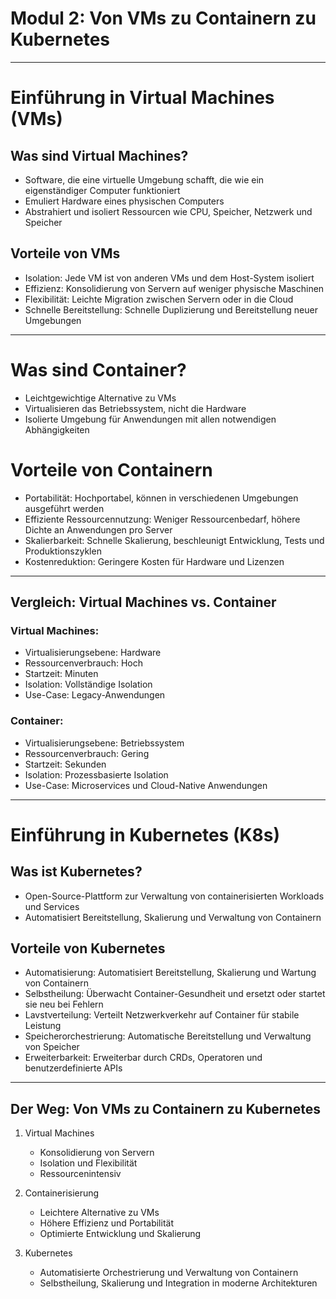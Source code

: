 # Modul 2: Von VMs zu Containern zu Kubernetes

---
# Einführung in Virtual Machines (VMs)
## Was sind Virtual Machines?
- Software, die eine virtuelle Umgebung schafft, die wie ein eigenständiger Computer funktioniert
- Emuliert Hardware eines physischen Computers
- Abstrahiert und isoliert Ressourcen wie CPU, Speicher, Netzwerk und Speicher

## Vorteile von VMs
- Isolation: Jede VM ist von anderen VMs und dem Host-System isoliert
- Effizienz: Konsolidierung von Servern auf weniger physische Maschinen
- Flexibilität: Leichte Migration zwischen Servern oder in die Cloud
- Schnelle Bereitstellung: Schnelle Duplizierung und Bereitstellung neuer Umgebungen

--- 

# Was sind Container?
- Leichtgewichtige Alternative zu VMs
- Virtualisieren das Betriebssystem, nicht die Hardware
- Isolierte Umgebung für Anwendungen mit allen notwendigen Abhängigkeiten
# Vorteile von Containern
- Portabilität: Hochportabel, können in verschiedenen Umgebungen ausgeführt werden
- Effiziente Ressourcennutzung: Weniger Ressourcenbedarf, höhere Dichte an Anwendungen pro Server
- Skalierbarkeit: Schnelle Skalierung, beschleunigt Entwicklung, Tests und Produktionszyklen
- Kostenreduktion: Geringere Kosten für Hardware und Lizenzen

---

## Vergleich: Virtual Machines vs. Container

### Virtual Machines:
- Virtualisierungsebene: Hardware
- Ressourcenverbrauch: Hoch
- Startzeit: Minuten
- Isolation: Vollständige Isolation
- Use-Case: Legacy-Anwendungen

### Container:
- Virtualisierungsebene: Betriebssystem
- Ressourcenverbrauch: Gering
- Startzeit: Sekunden
- Isolation: Prozessbasierte Isolation
- Use-Case: Microservices und Cloud-Native Anwendungen

---

# Einführung in Kubernetes (K8s)
## Was ist Kubernetes?
- Open-Source-Plattform zur Verwaltung von containerisierten Workloads und Services
- Automatisiert Bereitstellung, Skalierung und Verwaltung von Containern
## Vorteile von Kubernetes
- Automatisierung: Automatisiert Bereitstellung, Skalierung und Wartung von Containern
- Selbstheilung: Überwacht Container-Gesundheit und ersetzt oder startet sie neu bei Fehlern
- Lavstverteilung: Verteilt Netzwerkverkehr auf Container für stabile Leistung
- Speicherorchestrierung: Automatische Bereitstellung und Verwaltung von Speicher
- Erweiterbarkeit: Erweiterbar durch CRDs, Operatoren und benutzerdefinierte APIs

--- 

## Der Weg: Von VMs zu Containern zu Kubernetes

1. Virtual Machines
    - Konsolidierung von Servern
    - Isolation und Flexibilität
    - Ressourcenintensiv

2. Containerisierung
    - Leichtere Alternative zu VMs
    - Höhere Effizienz und Portabilität
    - Optimierte Entwicklung und Skalierung

3. Kubernetes
    - Automatisierte Orchestrierung und Verwaltung von Containern
    - Selbstheilung, Skalierung und Integration in moderne Architekturen  